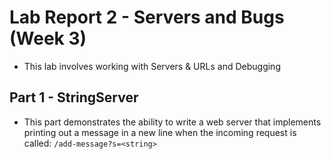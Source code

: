 # **Lab Report 2 - Servers and Bugs (Week 3)**
* This lab involves working with Servers & URLs and Debugging

## **Part 1 - StringServer**
* This part demonstrates the ability to write a web server that implements printing out a message in a new line when the incoming request is called: `/add-message?s=<string>`
